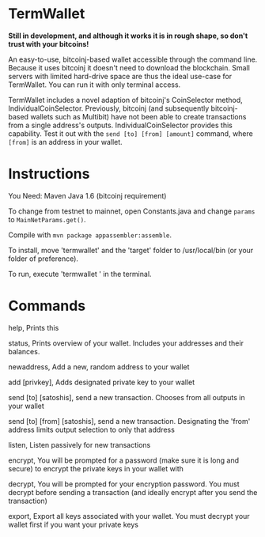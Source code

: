 TermWallet
==========

**Still in development, and although it works it is in rough shape, so don't trust with your bitcoins!**

An easy-to-use, bitcoinj-based wallet accessible through the command line.  Because it uses bitcoinj it doesn't need to download the blockchain.  Small servers with limited hard-drive space are thus the ideal use-case for TermWallet.  You can run it with only terminal access.

TermWallet includes a novel adaption of bitcoinj's CoinSelector method, IndividualCoinSelector.  Previously, bitcoinj (and subsequently bitcoinj-based wallets such as Multibit) have not been able to create transactions from a single address's outputs.  IndividualCoinSelector provides this capability. Test it out with the `send [to] [from] [amount]` command, where `[from]` is an address in your wallet.


Instructions
============

You Need:
Maven
Java 1.6 (bitcoinj requirement)

To change from testnet to mainnet, open Constants.java and change `params` to `MainNetParams.get()`.

Compile with `mvn package appassembler:assemble`.

To install, move 'termwallet' and the 'target' folder to /usr/local/bin (or your folder of preference).

To run, execute 'termwallet <command>' in the terminal.


Commands
========

help, Prints this

status, Prints overview of your wallet.  Includes your addresses and their balances.

newaddress, Add a new, random address to your wallet

add [privkey], Adds designated private key to your wallet

send [to] [satoshis], send a new transaction. Chooses from all outputs in your wallet

send [to] [from] [satoshis], send a new transaction. Designating the 'from' address limits output selection to only that address

listen, Listen passively for new transactions

encrypt, You will be prompted for a password (make sure it is long and secure) to encrypt the private keys in your wallet with

decrypt, You will be prompted for your encryption password.  You must decrypt before sending a transaction (and ideally encrypt after you send the transaction)

export, Export all keys associated with your wallet.  You must decrypt your wallet first if you want your private keys
